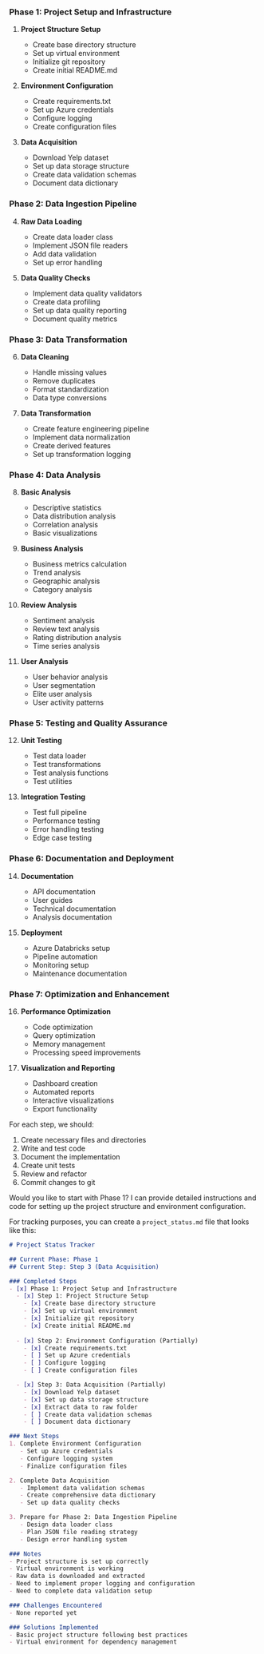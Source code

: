 ### Phase 1: Project Setup and Infrastructure
1. **Project Structure Setup**
   - Create base directory structure
   - Set up virtual environment
   - Initialize git repository
   - Create initial README.md

2. **Environment Configuration**
   - Create requirements.txt
   - Set up Azure credentials
   - Configure logging
   - Create configuration files

3. **Data Acquisition**
   - Download Yelp dataset
   - Set up data storage structure
   - Create data validation schemas
   - Document data dictionary

### Phase 2: Data Ingestion Pipeline
4. **Raw Data Loading**
   - Create data loader class
   - Implement JSON file readers
   - Add data validation
   - Set up error handling

5. **Data Quality Checks**
   - Implement data quality validators
   - Create data profiling
   - Set up data quality reporting
   - Document quality metrics

### Phase 3: Data Transformation
6. **Data Cleaning**
   - Handle missing values
   - Remove duplicates
   - Format standardization
   - Data type conversions

7. **Data Transformation**
   - Create feature engineering pipeline
   - Implement data normalization
   - Create derived features
   - Set up transformation logging

### Phase 4: Data Analysis
8. **Basic Analysis**
   - Descriptive statistics
   - Data distribution analysis
   - Correlation analysis
   - Basic visualizations

9. **Business Analysis**
   - Business metrics calculation
   - Trend analysis
   - Geographic analysis
   - Category analysis

10. **Review Analysis**
    - Sentiment analysis
    - Review text analysis
    - Rating distribution analysis
    - Time series analysis

11. **User Analysis**
    - User behavior analysis
    - User segmentation
    - Elite user analysis
    - User activity patterns

### Phase 5: Testing and Quality Assurance
12. **Unit Testing**
    - Test data loader
    - Test transformations
    - Test analysis functions
    - Test utilities

13. **Integration Testing**
    - Test full pipeline
    - Performance testing
    - Error handling testing
    - Edge case testing

### Phase 6: Documentation and Deployment
14. **Documentation**
    - API documentation
    - User guides
    - Technical documentation
    - Analysis documentation

15. **Deployment**
    - Azure Databricks setup
    - Pipeline automation
    - Monitoring setup
    - Maintenance documentation

### Phase 7: Optimization and Enhancement
16. **Performance Optimization**
    - Code optimization
    - Query optimization
    - Memory management
    - Processing speed improvements

17. **Visualization and Reporting**
    - Dashboard creation
    - Automated reports
    - Interactive visualizations
    - Export functionality

For each step, we should:
1. Create necessary files and directories
2. Write and test code
3. Document the implementation
4. Create unit tests
5. Review and refactor
6. Commit changes to git

Would you like to start with Phase 1? I can provide detailed instructions and code for setting up the project structure and environment configuration.

For tracking purposes, you can create a `project_status.md` file that looks like this:

```markdown
# Project Status Tracker

## Current Phase: Phase 1
## Current Step: Step 3 (Data Acquisition)

### Completed Steps
- [x] Phase 1: Project Setup and Infrastructure
  - [x] Step 1: Project Structure Setup
    - [x] Create base directory structure
    - [x] Set up virtual environment
    - [x] Initialize git repository
    - [x] Create initial README.md
  
  - [x] Step 2: Environment Configuration (Partially)
    - [x] Create requirements.txt
    - [ ] Set up Azure credentials
    - [ ] Configure logging
    - [ ] Create configuration files

  - [x] Step 3: Data Acquisition (Partially)
    - [x] Download Yelp dataset
    - [x] Set up data storage structure
    - [x] Extract data to raw folder
    - [ ] Create data validation schemas
    - [ ] Document data dictionary

### Next Steps
1. Complete Environment Configuration
   - Set up Azure credentials
   - Configure logging system
   - Finalize configuration files

2. Complete Data Acquisition
   - Implement data validation schemas
   - Create comprehensive data dictionary
   - Set up data quality checks

3. Prepare for Phase 2: Data Ingestion Pipeline
   - Design data loader class
   - Plan JSON file reading strategy
   - Design error handling system

### Notes
- Project structure is set up correctly
- Virtual environment is working
- Raw data is downloaded and extracted
- Need to implement proper logging and configuration
- Need to complete data validation setup

### Challenges Encountered
- None reported yet

### Solutions Implemented
- Basic project structure following best practices
- Virtual environment for dependency management
```